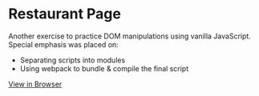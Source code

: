 # Restaurant Page

Another exercise to practice DOM manipulations using vanilla JavaScript.  
Special emphasis was placed on:

- Separating scripts into modules
- Using webpack to bundle & compile the final script

[View in Browser](https://bunnythelifeguard.github.io/restaurant-page/)
